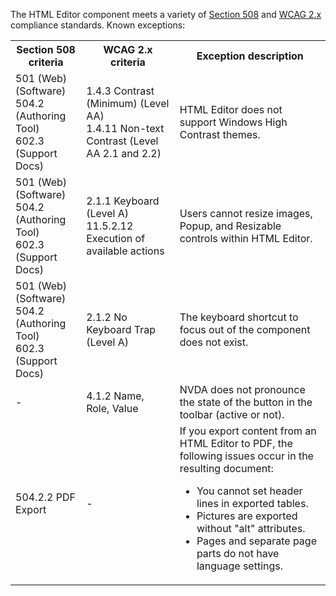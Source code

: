 The HTML Editor component meets a variety of <a href="https://www.access-board.gov/ict/" target="_blank">Section 508</a> and <a href="https://www.w3.org/WAI/standards-guidelines/wcag/" target="_blank">WCAG 2.x</a> compliance standards. Known exceptions:  

<table class="dx-table">
    <tr>
        <th>Section 508 criteria</th>
        <th>WCAG 2.x criteria</th>
        <th>Exception description</th>
    </tr>
    <tr>
        <td>501 (Web)(Software) <br> 504.2 (Authoring Tool) <br> 602.3 (Support Docs)</td>
        <td>1.4.3 Contrast (Minimum) (Level AA) <br> 1.4.11 Non-text Contrast (Level AA 2.1 and 2.2)</td>
        <td>HTML Editor does not support Windows High Contrast themes.</td>
    </tr>
    <tr>
        <td>501 (Web)(Software) <br> 504.2 (Authoring Tool) <br> 602.3 (Support Docs)</td>
        <td>2.1.1 Keyboard (Level A) <br> 11.5.2.12 Execution of available actions</td>
        <td>Users cannot resize images, Popup, and Resizable controls within HTML Editor.</td>
    </tr>
    <tr>
        <td>501 (Web)(Software) <br> 504.2 (Authoring Tool) <br> 602.3 (Support Docs)</td>
        <td>2.1.2 No Keyboard Trap (Level A)</td>
        <td>The keyboard shortcut to focus out of the component does not exist.</td>
    </tr>
    <tr>
        <td>-</td>
        <td>4.1.2 Name, Role, Value</td>
        <td>NVDA does not pronounce the state of the button in the toolbar (active or not).</td>
    </tr>
    <tr>
        <td>504.2.2 PDF Export</td>
        <td>-</td>
        <td>
        If you export content from an HTML Editor to PDF, the following issues occur in the resulting document: 
        <ul>
                <li>You cannot set header lines in exported tables.</li>
                <li>Pictures are exported without "alt" attributes.</li>
                <li>Pages and separate page parts do not have language settings.</li>
            </ul>    
        </td>
    </tr>
</table>